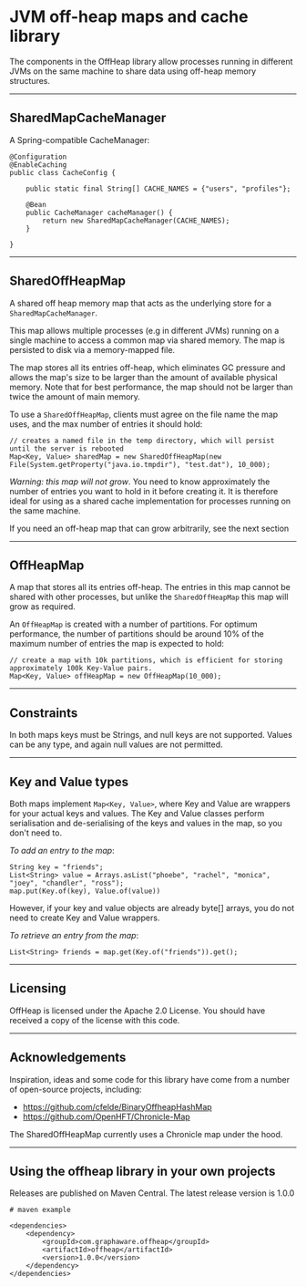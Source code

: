 # JVM off-heap maps and cache library

The components in the OffHeap library allow processes running in different JVMs on the same machine to share data using off-heap memory structures.

---

## SharedMapCacheManager

A Spring-compatible CacheManager:

```
@Configuration
@EnableCaching
public class CacheConfig {

    public static final String[] CACHE_NAMES = {"users", "profiles"};

    @Bean
    public CacheManager cacheManager() {
        return new SharedMapCacheManager(CACHE_NAMES);
    }

}
```

---

## SharedOffHeapMap

A shared off heap memory map that acts as the underlying store for a `SharedMapCacheManager`. 

This map allows multiple processes (e.g in different JVMs) running on a single machine to access a common map via shared memory. The map is persisted to disk via a memory-mapped file.

The map stores all its entries off-heap, which eliminates GC pressure and allows the map's size to be larger than the amount of available physical memory. Note that for best performance, the map should not be larger than twice the amount of main memory.

To use a `SharedOffHeapMap`, clients must agree on the file name the map uses, and the max number of entries it should hold:


```
// creates a named file in the temp directory, which will persist until the server is rebooted
Map<Key, Value> sharedMap = new SharedOffHeapMap(new File(System.getProperty("java.io.tmpdir"), "test.dat"), 10_000);
``` 

*Warning: this map will not grow*. You need to know approximately the number of entries you want to hold in it before creating it. It is therefore ideal for using as a shared cache implementation for processes running on the same machine. 

If you need an off-heap map that can grow arbitrarily, see the next section

---

## OffHeapMap

A map that stores all its entries off-heap. The entries in this map cannot be shared with other processes, but unlike the `SharedOffHeapMap` this map will grow as required.

An `OffHeapMap` is created with a number of partitions. For optimum performance, the number of partitions should be around 10% of the maximum number of entries the map is expected to hold:

```
// create a map with 10k partitions, which is efficient for storing approximately 100k Key-Value pairs.
Map<Key, Value> offHeapMap = new OffHeapMap(10_000);
```

---

## Constraints

In both maps keys must be Strings, and null keys are not supported. Values can be any type, and again null values are not permitted. 

---

## Key and Value types

Both maps implement `Map<Key, Value>`, where Key and Value are wrappers for your actual keys and values. The Key and Value classes perform serialisation and de-serialising of the keys and values in the map, so you don't need to. 

_To add an entry to the map_:
 
```
String key = "friends";
List<String> value = Arrays.asList("phoebe", "rachel", "monica", "joey", "chandler", "ross");
map.put(Key.of(key), Value.of(value))
```

However, if your key and value objects are already byte[] arrays, you do not need to create Key and Value wrappers.

_To retrieve an entry from the map_:

```
List<String> friends = map.get(Key.of("friends")).get();
```

---
## Licensing
OffHeap is licensed under the Apache 2.0 License. You should have received a copy of the license with this code. 

---

## Acknowledgements
Inspiration, ideas and some code for this library have come from a number of open-source projects, including:

- https://github.com/cfelde/BinaryOffheapHashMap
- https://github.com/OpenHFT/Chronicle-Map 

The SharedOffHeapMap currently uses a Chronicle map under the hood. 

---

## Using the offheap library in your own projects

Releases are published on Maven Central. The latest release version is 1.0.0

```
# maven example

<dependencies>
    <dependency>
        <groupId>com.graphaware.offheap</groupId>
        <artifactId>offheap</artifactId>
        <version>1.0.0</version>
    </dependency>
</dependencies>

```
